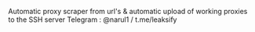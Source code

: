 Automatic proxy scraper from url's & automatic upload of working proxies to the SSH server
Telegram : @narul1 / t.me/leaksify
